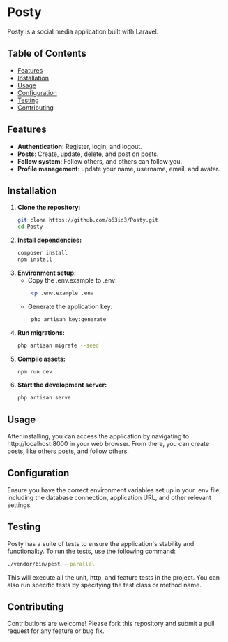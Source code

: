 # Posty

Posty is a social media application built with Laravel.

## Table of Contents

- [Features](#features)
- [Installation](#installation)
- [Usage](#usage)
- [Configuration](#configuration)
- [Testing](#testing)
- [Contributing](#contributing)

## Features

- **Authentication**: Register, login, and logout.
- **Posts**: Create, update, delete, and post on posts.
- **Follow system**: Follow others, and others can follow you.
- **Profile management**: update your name, username, email, and avatar.

## Installation

1. **Clone the repository:**
   ```bash
   git clone https://github.com/o63id3/Posty.git
   cd Posty
   
2. **Install dependencies:**
    ```bash
    composer install
    npm install

3. **Environment setup:**
    - Copy the .env.example to .env:
       ```bash
        cp .env.example .env
   - Generate the application key:
      ```bash
       php artisan key:generate

4. **Run migrations:**
    ```bash
   php artisan migrate --seed
   
5. **Compile assets:**
   ```bash
   npm run dev

6. **Start the development server:**
    ```bash
    php artisan serve

## Usage

After installing, you can access the application by navigating to http://localhost:8000 in your web browser. From there, you can create posts, like others posts, and follow others.

## Configuration

Ensure you have the correct environment variables set up in your .env file, including the database connection, application URL, and other relevant settings.

## Testing

Posty has a suite of tests to ensure the application's stability and functionality. To run the tests, use the following command:
```bash
./vendor/bin/pest --parallel
   ```
This will execute all the unit, http, and feature tests in the project. You can also run specific tests by specifying the test class or method name.

## Contributing

Contributions are welcome! Please fork this repository and submit a pull request for any feature or bug fix.

